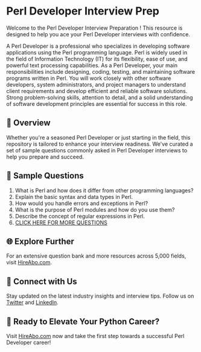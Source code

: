 # Perl Developer Interview Prep

Welcome to the Perl Developer Interview Preparation ! This resource is designed to help you ace your Perl Developer interviews with confidence.

A Perl Developer is a professional who specializes in developing software applications using the Perl programming language. Perl is widely used in the field of Information Technology (IT) for its flexibility, ease of use, and powerful text processing capabilities. As a Perl Developer, your main responsibilities include designing, coding, testing, and maintaining software programs written in Perl. You will work closely with other software developers, system administrators, and project managers to understand client requirements and develop efficient and reliable software solutions. Strong problem-solving skills, attention to detail, and a solid understanding of software development principles are essential for success in this role.

## 🚀 Overview

Whether you're a seasoned Perl Developer or just starting in the field, this repository is tailored to enhance your interview readiness. We've curated a set of sample questions commonly asked in Perl Developer interviews to help you prepare and succeed.

## 📝 Sample Questions

1. What is Perl and how does it differ from other programming languages?
2. Explain the basic syntax and data types in Perl.
3. How would you handle errors and exceptions in Perl?
4. What is the purpose of Perl modules and how do you use them?
5. Describe the concept of regular expressions in Perl.
6. [CLICK HERE FOR MORE QUESTIONS](https://hireabo.com/job/0_0_67/Perl%20Developer)

## 🌐 Explore Further

For an extensive question bank and more resources across 5,000 fields, visit [HireAbo.com](https://www.hireabo.com).

## 📱 Connect with Us

Stay updated on the latest industry insights and interview tips. Follow us on [Twitter](https://twitter.com/hireabo) and [LinkedIn](https://www.linkedin.com/in/hire-abo-3609972a8/).

## 🚀 Ready to Elevate Your Python Career?

Visit [HireAbo.com](https://www.hireabo.com) now and take the first step towards a successful Perl Developer career!